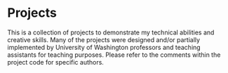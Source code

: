 # Projects
This is a collection of projects to demonstrate my technical abilities and creative skills. Many of the projects were designed and/or partially implemented by University of Washington professors and teaching assistants for teaching purposes. Please refer to the comments within the project code for specific authors. 
